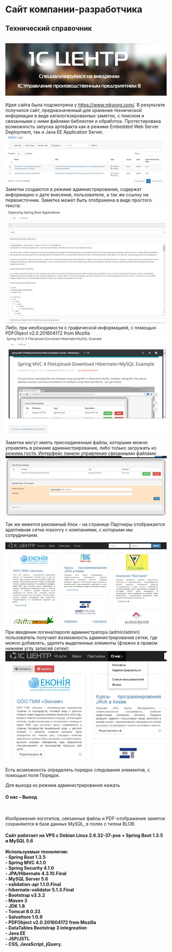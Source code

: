 # Сайт компании-разработчика

<h2>Технический справочник</h2> <br>
<a href="http://1c-centre.com/"><img style="max-width:100%;" alt="WebSite" src="https://github.com/skpavlenko/WS/blob/master/screenshots/Title.jpg"></a>
<br><br>
Идея сайта была подсмотрена у <a href="https://www.mkyong.com/">https://www.mkyong.com/</a>. В результате получился сайт, предназначенный для хранения технической информации в виде каталогизированных заметок, с поиском и связанными с ними файлами библиотек и обработок.
Протестирована возможность запуска артефакта как в режиме Embedded Web Server Deployment, так и Java EE Application Server.
<a href="http://1c-centre.com/wiki"><img style="max-width:100%;" alt="Wiki's" src="https://github.com/skpavlenko/WS/blob/master/screenshots/wikislist.jpg"></a>
<br> 
Заметки создаются в режиме администрирования, содержат информацию о дате внесения, пользователе, а так же ссылку на первоисточник. 
Заметка может быть отображена в виде простого текста:
<img style="max-width:100%;" alt="Partners" src="https://github.com/skpavlenko/WS/blob/master/screenshots/PlainText.jpg">
Либо, при необходимости с графической информацией, с помощью PDFObject v2.0.201604172 from Mozilla
<img style="max-width:100%;" alt="Partners" src="https://github.com/skpavlenko/WS/blob/master/screenshots/PDFViewing.jpg">

Заметки могут иметь присоединенные файлы, которыми можно управлять в режиме администрирования, либо только загружать из режима гостя. Интерфейс панели управления связанными файлами:
<img style="max-width:100%;" alt="Partners" src="https://github.com/skpavlenko/WS/blob/master/screenshots/ManageDocuments.jpg">

Так же имеется рекламный блок - на странице Партнеры отображается адаптивная сетка 
masonry с компаниями, с которыми мы сотрудничаем.<br> 

<a href="http://1c-centre.com/partnerslist"><img style="max-width:100%;" alt="WebSite" src="https://github.com/skpavlenko/WS/blob/master/screenshots/Partners.jpg"></a>
<br> 

При введении логина/пароля администратора (admin/admin) пользователь получает возможность администрирования сетки, 
где можно добавлять, удалять выделенные элементы (флажок в правом нижнем углу записей сетки): <br> 
<img style="max-width:100%;" alt="Partners" src="https://github.com/skpavlenko/WS/blob/master/screenshots/Partners_edit.jpg"><br> <br>
Есть возможность определять порядок следования элементов, с помощью поля Порядок. <br>

Для выхода из режима администрирования нажать <h4>О нас – Выход</h4><br>

Изображения логотипов, связанные файлы и PDF-отображение заметок сохраняются в базе данных MySQL, в полях с типом BLOB.<br>

<h4>Сайт работает на VPS с Debian Linux 2.6.32-37-pve + Spring Boot 1.3.5 и MySQL 5.6<br><br>
Используемые технологии: <br>
- Spring Boot 1.3.5<br>
- Spring MVC 4.1.0<br>
- Spring Security 4.1.0<br>
- JPA/Hibernate 4.3.10.Final<br>
- MySQL Server 5.6<br>
- validation-api 1.1.0.Final<br>
- hibernate-validator 5.1.3.Final<br>
- Bootstrap v3.3.2<br>
- Maven 3<br>
- JDK 1.8<br>
- Tomcat 8.0.33<br>
- Salvattore 1.0.9<br>
- PDFObject v2.0.201604172 from Mozilla<br>
- DataTables Bootstrap 3 integreation<br>
- Java EE<br>
- JSP/JSTL<br>
- CSS, JavaScript, jQuery.<br>
</h4>
